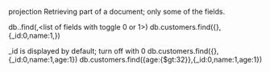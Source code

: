 projection
Retrieving part of a document; only some of the fields.

db.<collection name>.find(<selection criteria>,<list of fields with toggle 0 or 1>)
db.customers.find({},{_id:0,name:1,})

_id is displayed by default; turn off with 0
db.customers.find({},{_id:0,name:1,age:1})
db.customers.find({age:{$gt:32}},{_id:0,name:1,age:1})